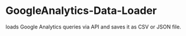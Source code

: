 # GoogleAnalytics-Data-Loader
loads Google Analytics queries via API and saves it as CSV or JSON file.
